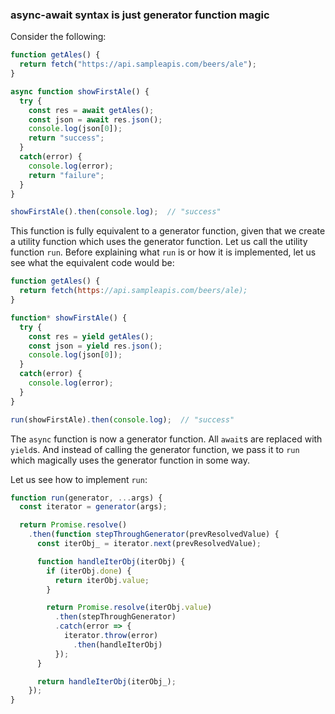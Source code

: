 ### async-await syntax is just generator function magic

Consider the following:

```javascript
function getAles() {
  return fetch("https://api.sampleapis.com/beers/ale");
}

async function showFirstAle() {
  try {
    const res = await getAles();
    const json = await res.json();
    console.log(json[0]);
    return "success";
  }
  catch(error) {
    console.log(error);
    return "failure";
  }
}

showFirstAle().then(console.log);  // "success"
```

This function is fully equivalent to a generator function, given that we create a utility function which uses the generator function. Let us call the utility function `run`. Before explaining what `run` is or how it is implemented, let us see what the equivalent code would be:

```javascript
function getAles() {
  return fetch(https://api.sampleapis.com/beers/ale);
}

function* showFirstAle() {
  try {
    const res = yield getAles();
    const json = yield res.json();
    console.log(json[0]);
  }
  catch(error) {
    console.log(error);
  }
}

run(showFirstAle).then(console.log);  // "success"
```

The `async` function is now a generator function. All `await`s are replaced with `yield`s. And instead of calling the generator function, we pass it to `run` which magically uses the generator function in some way.

Let us see how to implement `run`:

```javascript
function run(generator, ...args) {
  const iterator = generator(args);

  return Promise.resolve()
    .then(function stepThroughGenerator(prevResolvedValue) {
      const iterObj_ = iterator.next(prevResolvedValue);

      function handleIterObj(iterObj) {
        if (iterObj.done) {
          return iterObj.value;
        }

        return Promise.resolve(iterObj.value)
          .then(stepThroughGenerator)
          .catch(error => {
            iterator.throw(error)
              .then(handleIterObj)
          });
      }

      return handleIterObj(iterObj_);
    });
}
```
